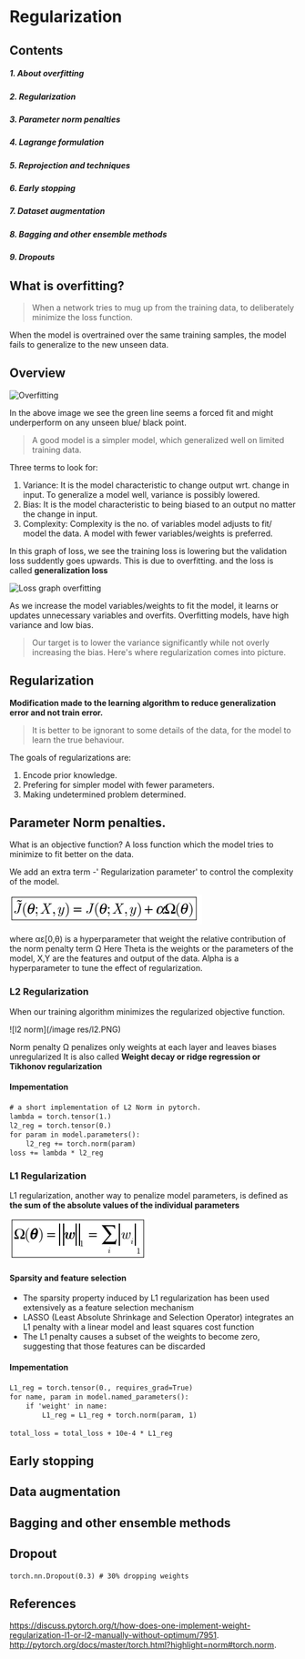 # Regularization

## Contents
##### 1. About overfitting
##### 2. Regularization
##### 3. Parameter norm penalties
##### 4. Lagrange formulation
##### 5. Reprojection and techniques
##### 6. Early stopping
##### 7. Dataset augmentation
##### 8. Bagging and other ensemble methods
##### 9. Dropouts


## What is overfitting?

> When a network tries to mug up from the training data, to deliberately minimize the loss function.

When the model is overtrained over the same training samples, the model fails to generalize to the new unseen data. 

## Overview

![Overfitting](https://upload.wikimedia.org/wikipedia/commons/thumb/1/19/Overfitting.svg/320px-Overfitting.svg.png)

In the above image we see the green line seems a forced fit and might underperform on any unseen blue/ black point.

> A good model is a simpler model, which generalized well on limited training data.

Three terms to look for:
1. Variance: It is the model characteristic to change output wrt. change in input. To generalize a model well, variance is possibly lowered.
2. Bias: It is the model characteristic to being biased to an output no matter the change in input. 
3. Complexity: Complexity is the no. of variables model adjusts to fit/ model the data. A model with fewer variables/weights is preferred.

In this graph of loss, we see the training loss is lowering but the validation loss suddently goes upwards. This is due to overfitting.
and the loss is called **generalization loss**

![Loss graph overfitting](https://elitedatascience.com/wp-content/uploads/2017/09/early-stopping-graphic.jpg)

As we increase the model variables/weights to fit the model, it learns or updates unnecessary variables and overfits.
Overfitting models, have high variance and low bias. 

> Our target is to lower the variance significantly while not overly increasing the bias. Here's where regularization comes into picture.

## Regularization

**Modification made to the learning algorithm to reduce generalization error and not train error.**

> It is better to be ignorant to some details of the data, for the model to learn the true behaviour.

The goals of regularizations are:
1. Encode prior knowledge.
2. Prefering for simpler model with fewer parameters.
3. Making undetermined problem determined.

## Parameter Norm penalties.
What is an objective function?
A loss function which the model tries to minimize to fit better on the data.

We add an extra term -' Regularization parameter' to control the complexity of the model.

![Objective function](https://github.com/MicroprocessorX069/Pneumonia-detection-Dense-Conv-Net/blob/master/documentation/image%20res/obj_fun.PNG)

where αε[0,θ) is a hyperparameter that weight the relative contribution of the norm penalty term Ω
Here Theta is the weights or the parameters of the model, X,Y are the features and output of the data.
Alpha is a hyperparameter to tune the effect of regularization. 

### L2 Regularization

When our training algorithm minimizes the regularized objective function.

![l2 norm](/image res/l2.PNG)

Norm penalty Ω penalizes only weights at each layer and leaves biases unregularized
It is also called **Weight decay or ridge regression or Tikhonov regularization**

#### Impementation
```
# a short implementation of L2 Norm in pytorch. 
lambda = torch.tensor(1.)
l2_reg = torch.tensor(0.)
for param in model.parameters():
    l2_reg += torch.norm(param)
loss += lambda * l2_reg
```

### L1 Regularization
L1 regularization, another way to penalize model parameters, is defined as **the sum of the absolute values of the individual parameters**

![l1 norm](https://github.com/MicroprocessorX069/Pneumonia-detection-Dense-Conv-Net/blob/master/documentation/image%20res/l1.PNG)

#### Sparsity and feature selection
- The sparsity property induced by L1 regularization has been used extensively as a feature selection mechanism
- LASSO (Least Absolute Shrinkage and Selection Operator) integrates an L1 penalty with a linear model and least squares cost function
- The L1 penalty causes a subset of the weights to become zero, suggesting that those features can be discarded

#### Impementation
```
L1_reg = torch.tensor(0., requires_grad=True)
for name, param in model.named_parameters():
    if 'weight' in name:
        L1_reg = L1_reg + torch.norm(param, 1)

total_loss = total_loss + 10e-4 * L1_reg
```
## Early stopping
## Data augmentation
## Bagging and other ensemble methods
## Dropout
```
torch.nn.Dropout(0.3) # 30% dropping weights
```
## References

https://discuss.pytorch.org/t/how-does-one-implement-weight-regularization-l1-or-l2-manually-without-optimum/7951.
http://pytorch.org/docs/master/torch.html?highlight=norm#torch.norm.
